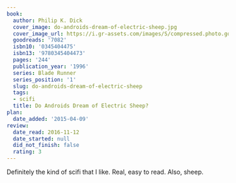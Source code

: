 ```yaml
---
book:
  author: Philip K. Dick
  cover_image: do-androids-dream-of-electric-sheep.jpg
  cover_image_url: https://i.gr-assets.com/images/S/compressed.photo.goodreads.com/books/1519481930l/7082._SX98_.jpg
  goodreads: '7082'
  isbn10: '0345404475'
  isbn13: '9780345404473'
  pages: '244'
  publication_year: '1996'
  series: Blade Runner
  series_position: '1'
  slug: do-androids-dream-of-electric-sheep
  tags:
  - scifi
  title: Do Androids Dream of Electric Sheep?
plan:
  date_added: '2015-04-09'
review:
  date_read: 2016-11-12
  date_started: null
  did_not_finish: false
  rating: 3
---
```


Definitely the kind of scifi that I like. Real, easy to read. Also, sheep.
